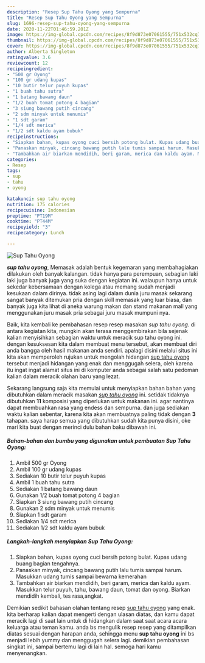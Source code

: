 ```yaml
---
description: "Resep Sup Tahu Oyong yang Sempurna"
title: "Resep Sup Tahu Oyong yang Sempurna"
slug: 1696-resep-sup-tahu-oyong-yang-sempurna
date: 2020-11-22T01:46:59.201Z
image: https://img-global.cpcdn.com/recipes/8f9d873e07061555/751x532cq70/sup-tahu-oyong-foto-resep-utama.jpg
thumbnail: https://img-global.cpcdn.com/recipes/8f9d873e07061555/751x532cq70/sup-tahu-oyong-foto-resep-utama.jpg
cover: https://img-global.cpcdn.com/recipes/8f9d873e07061555/751x532cq70/sup-tahu-oyong-foto-resep-utama.jpg
author: Alberta Singleton
ratingvalue: 3.6
reviewcount: 12
recipeingredient:
- "500 gr Oyong"
- "100 gr udang kupas"
- "10 butir telur puyuh kupas"
- "1 buah tahu sutra"
- "1 batang bawang daun"
- "1/2 buah tomat potong 4 bagian"
- "3 siung bawang putih cincang"
- "2 sdm minyak untuk menumis"
- "1 sdt garam"
- "1/4 sdt merica"
- "1/2 sdt kaldu ayam bubuk"
recipeinstructions:
- "Siapkan bahan, kupas oyong cuci bersih potong bulat. Kupas udang buang bagian tengahnya."
- "Panaskan minyak, cincang bawang putih lalu tumis sampai harum. Masukkan udang tumis sampai bewarna kemerahan"
- "Tambahkan air biarkan mendidih, beri garam, merica dan kaldu ayam. Masukkan telur puyuh, tahu, bawang daun, tomat dan oyong. Biarkan mendidih kembali, tes rasa,angkat."
categories:
- Resep
tags:
- sup
- tahu
- oyong

katakunci: sup tahu oyong 
nutrition: 175 calories
recipecuisine: Indonesian
preptime: "PT19M"
cooktime: "PT44M"
recipeyield: "3"
recipecategory: Lunch

---
```



![Sup Tahu Oyong](https://img-global.cpcdn.com/recipes/8f9d873e07061555/751x532cq70/sup-tahu-oyong-foto-resep-utama.jpg)

<b><i>sup tahu oyong</i></b>, Memasak adalah bentuk kegemaran yang membahagiakan dilakukan oleh banyak kalangan. tidak hanya para perempuan, sebagian laki laki juga banyak juga yang suka dengan kegiatan ini. walaupun hanya untuk sekedar kebersamaan dengan kolega atau memang sudah menjadi kesukaan dalam dirinya. tidak asing lagi dalam dunia juru masak sekarang sangat banyak ditemukan pria dengan skill memasak yang luar biasa, dan banyak juga kita lihat di aneka warung makan dan stand makanan mall yang menggunakan juru masak pria sebagai juru masak mumpuni nya.

Baik, kita kembali ke pembahasan resep resep masakan <i>sup tahu oyong</i>. di antara kegiatan kita, mungkin akan terasa menggembirakan bila sejenak kalian menyisihkan sebagian waktu untuk meracik sup tahu oyong ini. dengan kesuksesan kita dalam membuat menu tersebut, akan membuat diri anda bangga oleh hasil makanan anda sendiri. apalagi disini melalui situs ini kita akan memperoleh rujukan untuk mengolah hidangan <u>sup tahu oyong</u> tersebut menjadi hidangan yang enak dan menggugah selera, oleh karena itu ingat ingat alamat situs ini di komputer anda sebagai salah satu pedoman kalian dalam meracik olahan baru yang lezat.




Sekarang langsung saja kita memulai untuk menyiapkan bahan bahan yang dibutuhkan dalam meracik masakan <u><i>sup tahu oyong</i></u> ini. setidak tidaknya dibutuhkan <b>11</b> komposisi yang diperlukan untuk makanan ini. agar nantinya dapat membuahkan rasa yang endess dan sempurna. dan juga sediakan waktu kalian sebentar, karena kita akan membuatnya paling tidak dengan <b>3</b> tahapan. saya harap semua yang dibutuhkan sudah kita punya disini, oke mari kita buat dengan merinci dulu bahan baku dibawah ini.

<!--inarticleads1-->

##### Bahan-bahan dan bumbu yang digunakan untuk pembuatan Sup Tahu Oyong:

1. Ambil 500 gr Oyong
1. Ambil 100 gr udang kupas
1. Sediakan 10 butir telur puyuh kupas
1. Ambil 1 buah tahu sutra
1. Sediakan 1 batang bawang daun
1. Gunakan 1/2 buah tomat potong 4 bagian
1. Siapkan 3 siung bawang putih cincang
1. Gunakan 2 sdm minyak untuk menumis
1. Siapkan 1 sdt garam
1. Sediakan 1/4 sdt merica
1. Sediakan 1/2 sdt kaldu ayam bubuk




<!--inarticleads2-->

##### Langkah-langkah menyiapkan Sup Tahu Oyong:

1. Siapkan bahan, kupas oyong cuci bersih potong bulat. Kupas udang buang bagian tengahnya.
1. Panaskan minyak, cincang bawang putih lalu tumis sampai harum. Masukkan udang tumis sampai bewarna kemerahan
1. Tambahkan air biarkan mendidih, beri garam, merica dan kaldu ayam. Masukkan telur puyuh, tahu, bawang daun, tomat dan oyong. Biarkan mendidih kembali, tes rasa,angkat.




Demikian sedikit bahasan olahan tentang resep <u>sup tahu oyong</u> yang enak. kita berharap kalian dapat mengerti dengan ulasan diatas, dan kamu dapat meracik lagi di saat lain untuk di hidangkan dalam saat saat acara acara keluarga atau teman kamu. anda bs mengulik resep resep yang ditampilkan diatas sesuai dengan harapan anda, sehingga menu <b>sup tahu oyong</b> ini bs menjadi lebih yummy dan menggugah selera lagi. demikian pembahasan singkat ini, sampai bertemu lagi di lain hal. semoga hari kamu menyenangkan.
